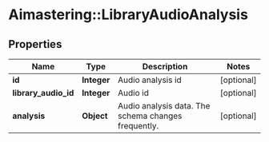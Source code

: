 # Aimastering::LibraryAudioAnalysis

## Properties
Name | Type | Description | Notes
------------ | ------------- | ------------- | -------------
**id** | **Integer** | Audio analysis id | [optional] 
**library_audio_id** | **Integer** | Audio id | [optional] 
**analysis** | **Object** | Audio analysis data. The schema changes frequently. | [optional] 


